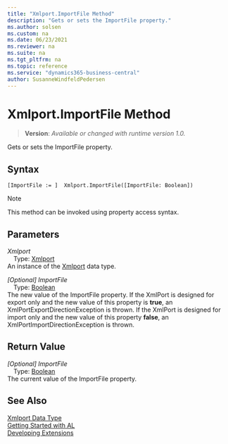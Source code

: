 ```yaml
---
title: "Xmlport.ImportFile Method"
description: "Gets or sets the ImportFile property."
ms.author: solsen
ms.custom: na
ms.date: 06/23/2021
ms.reviewer: na
ms.suite: na
ms.tgt_pltfrm: na
ms.topic: reference
ms.service: "dynamics365-business-central"
author: SusanneWindfeldPedersen
---
```

[//]: # (START>DO_NOT_EDIT)
[//]: # (IMPORTANT:Do not edit any of the content between here and the END>DO_NOT_EDIT.)
[//]: # (Any modifications should be made in the .xml files in the ModernDev repo.)
# Xmlport.ImportFile Method
> **Version**: _Available or changed with runtime version 1.0._

Gets or sets the ImportFile property.


## Syntax
```AL
[ImportFile := ]  Xmlport.ImportFile([ImportFile: Boolean])
```
> [!NOTE]
> This method can be invoked using property access syntax.
## Parameters
*Xmlport*  
&emsp;Type: [Xmlport](xmlport-data-type.md)  
An instance of the [Xmlport](xmlport-data-type.md) data type.  

*[Optional] ImportFile*  
&emsp;Type: [Boolean](../boolean/boolean-data-type.md)  
The new value of the ImportFile property. If the XmlPort is designed for export only and the new value of this property is **true**, an XmlPortExportDirectionException is thrown. If the XmlPort is designed for import only and the new value of this property **false**, an XmlPortImportDirectionException is thrown.
        


## Return Value
*[Optional] ImportFile*  
&emsp;Type: [Boolean](../boolean/boolean-data-type.md)  
The current value of the ImportFile property.


[//]: # (IMPORTANT: END>DO_NOT_EDIT)
## See Also
[Xmlport Data Type](xmlport-data-type.md)  
[Getting Started with AL](../../devenv-get-started.md)  
[Developing Extensions](../../devenv-dev-overview.md)